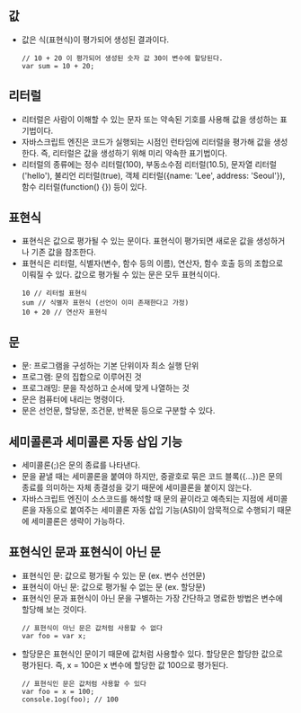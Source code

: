 ## 값
- 값은 식(표현식)이 평가되어 생성된 결과이다.
    ```
    // 10 + 20 이 평가되어 생성된 숫자 값 30이 변수에 할당된다.
    var sum = 10 + 20;
    ```

## 리터럴
- 리터럴은 사람이 이해할 수 있는 문자 또는 약속된 기호를 사용해 값을 생성하는 표기법이다.
- 자바스크립트 엔진은 코드가 실행되는 시점인 런타임에 리터럴을 평가해 값을 생성한다. 즉, 리터럴은 값을 생성하기 위해 미리 약속한 표기법이다.
- 리터럴의 종류에는 정수 리터럴(100), 부동소수점 리터럴(10.5), 문자열 리터럴('hello'), 불리언 리터럴(true), 객체 리터럴({name: 'Lee', address: 'Seoul'}), 함수 리터럴(function() {}) 등이 있다.

## 표현식
- 표현식은 값으로 평가될 수 있는 문이다. 표현식이 평가되면 새로운 값을 생성하거나 기존 값을 참조한다.
- 표현식은 리터럴, 식별자(변수, 함수 등의 이름), 연산자, 함수 호출 등의 조합으로 이뤄질 수 있다. 값으로 평가될 수 있는 문은 모두 표현식이다.
    ```
    10 // 리터럴 표현식
    sum // 식별자 표현식 (선언이 이미 존재한다고 가정)
    10 + 20 // 연산자 표현식
    ```

## 문
- 문: 프로그램을 구성하는 기본 단위이자 최소 실행 단위
- 프로그램: 문의 집합으로 이루어진 것
- 프로그래밍: 문을 작성하고 순서에 맞게 나열하는 것
- 문은 컴퓨터에 내리는 명령이다.
- 문은 선언문, 할당문, 조건문, 반복문 등으로 구분할 수 있다.

## 세미콜론과 세미콜론 자동 삽입 기능
- 세미콜론(;)은 문의 종료를 나타낸다.
- 문을 끝낼 때는 세미콜론을 붙여야 하지만, 중괄호로 묶은 코드 블록({...})은 문의 종료를 의미하는 자체 종결성을 갖기 때문에 세미콜론을 붙이지 않는다.
-  자바스크립트 엔진이 소스코드를 해석할 때 문의 끝이라고 예측되는 지점에 세미콜론을 자동으로 붙여주는 세미콜론 자동 삽입 기능(ASI)이 암묵적으로 수행되기 때문에 세미콜론은 생략이 가능하다.

## 표현식인 문과 표현식이 아닌 문
- 표현식인 문: 값으로 평가될 수 있는 문 (ex. 변수 선언문)
- 표현식이 아닌 문: 값으로 평가될 수 없는 문 (ex. 할당문)
- 표현식인 문과 표현식이 아닌 문을 구별하는 가장 간단하고 명료한 방법은 변수에 할당해 보는 것이다. 
    ```
    // 표현식이 아닌 문은 값처럼 사용할 수 없다
    var foo = var x; 
    ```
-  할당문은 표현식인 문이기 때문에 값처럼 사용할수 있다. 할당문은 할당한 값으로 평가된다. 즉, x = 100은 x 변수에 할당한 값 100으로 평가된다.
    ```
    // 표현식인 문은 값처럼 사용할 수 있다
    var foo = x = 100;
    console.1og(foo); // 100
    ```